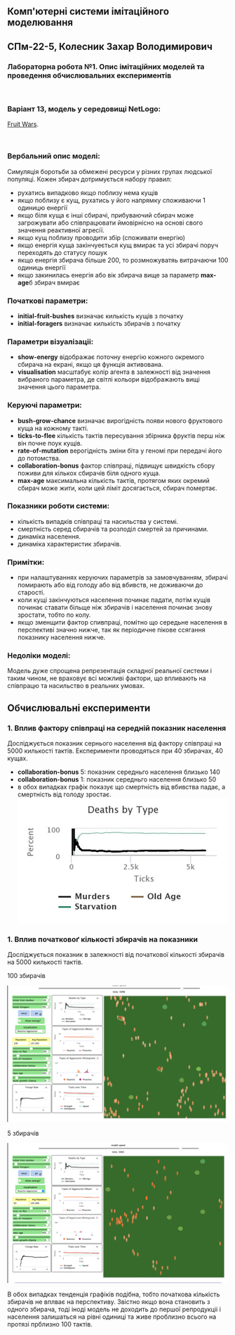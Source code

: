 ## Комп'ютерні системи імітаційного моделювання
## СПм-22-5, **Колесник Захар Володимирович**
### Лабораторна робота №**1**. Опис імітаційних моделей та проведення обчислювальних експериментів

<br>

### Варіант 13, модель у середовищі NetLogo:
[Fruit Wars](http://www.netlogoweb.org/launch#http://www.netlogoweb.org/assets/modelslib/Sample%20Models/Social%20Science/Economics/Fruit%20Wars.nlogo).

<br>

### Вербальний опис моделі:
Симуляція боротьби за обмежені ресурси у різних групах людської популяці. Кожен збирач дотримується набору правил: 
- рухатись випадково якщо поблизу нема кущів
- якщо поблизу є кущ, рухатись у його напрямку споживаючи 1 одиницю енергії
- якщо біля куща є інші сбирачі, прибуваючий сбирач може загрожувати або співпрацювати ймовірнісно на основі свого значення реактивної агресії. 
- якщо кущ поблизу проводити збір (споживати енергію)
- якщо енергія куща закінчуеється кущ вмирає та усі збирачі поруч переходять до статусу пошук
- якщо енергія збирача більше 200, то розмножуватяь витрачаючи 100 одиниць енергії
- якщо закинилась енергія або вік збирача вище за параметр **max-age**б збирач вмирає

### Початкові параметри:
- **initial-fruit-bushes** визначає килькість кущів з початку
- **initial-foragers** визначає килькість збирачів з початку

### Параметри візуалізаціі:
- **show-energy** відображає поточну енергію кожного окремого сбирача на екрані, якщо ця функція активована.
- **visualisation** масштабує колір агента в залежності від значення вибраного параметра, де світлі кольори відображають вищі значення цього параметра.


### Керуючі параметри:
- **bush-grow-chance** визначає вирогідність появи нового фруктового куща на кожному такті.
- **ticks-to-flee** кількість тактів пересування збірника фруктів перш ніж він почне поук кущів.
- **rate-of-mutation** верогідність зміни біта у  геномі при передачі його до потомства.
- **collaboration-bonus** фактор співпраці, підвищує швидкість сбору поживи для кількох сбирачів біля одного куща.
- **max-age** максимальна кількість тактів, протягом яких окремий сбирач може жити, коли цей ліміт досягається, сбирач помертає.

### Показники роботи системи:
- кількість випадків співпраці та насильства у системі.
- смертність серед сбирачів та розподіл смертей за причинами.
- динаміка населення.
- динаміка характеристик збирачів.

### Примітки:
- при налаштуваннях керуючих параметрів за замовчуванням, збирачі помирають або від голоду або від вбивств, не доживаючи до старості.
- коли кущі закінчуються населення починає падати, потім кущів починає ставати більще ніж збирачів і населення починає знову зростати, тобто по колу.
- якщо зменщити фактор спивпраці, помітно що середьне населення в перспективі значно нижче, так як періодичне пікове ссягання показнику населення нижче.



### Недоліки моделі:
Модель дуже спрощена репрезентація складної реальної системи і таким чином, не враховує всі можливі фактори, що впливають на співпрацю та насильство в реальних умовах.
<br>

## Обчислювальні експерименти

### 1. Вплив фактору співпраці на середній показник населення
Досліджується показник сернього населення від фактору співпраці на 5000 килькості тактів.
Експерименти проводяться при 40 збирачах, 40 кущах.
- **collaboration-bonus** 5: показник середньго населення близько 140
- **collaboration-bonus** 1: показник середньго населення близько 50 
- в обох випадках графік показує що смертність від вбивства падає, а смертність від голоду зростає.
![Залежність показника середньго населення від параметру фактору співпраці](deaths-by-type.jpeg)


### 1. Вплив початковоґ кількості збирачів на показники
Досліджується показник в залежності від початкової кількості збирачів на 5000 килькості тактів.

100 збирачів

![100 збирачів](lab-1-ex-2-pic-1.png)

5 збирачів

![5 збирачів](lab-1-ex-2-pic-2.png)

В обох випадках тенденція графіків подібна, тобто початкова кількість збирачів не вплває на перспективу.
Звістно якщо вона становить з одного збирача, тоді іноді модель не доходить до першої репродукціі і населення залишаться на рівні одиниці та живе проблизно всього на протязі прблизно 100 тактів.
